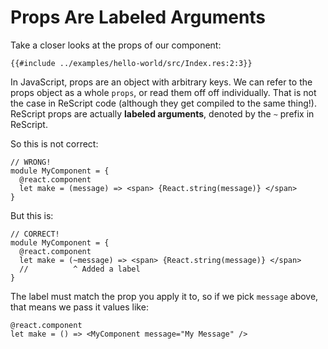 # Props Are Labeled Arguments

Take a closer looks at the props of our component:

```reasonml
{{#include ../examples/hello-world/src/Index.res:2:3}}
```

In JavaScript, props are an object with arbitrary keys.  We can refer to the props
object as a whole `props`, or read them off off individually. That is not the 
case in ReScript code (although they get compiled to the same thing!). ReScript 
props are actually **labeled arguments**, denoted by the `~` prefix in ReScript.

So this is not correct:
```reasonml
// WRONG!
module MyComponent = {
  @react.component
  let make = (message) => <span> {React.string(message)} </span>
}
```

But this is:
```reasonml
// CORRECT!
module MyComponent = {
  @react.component
  let make = (~message) => <span> {React.string(message)} </span>
  //          ^ Added a label
}
```

The label must match the prop you apply it to, so if we pick `message` above, 
that means we pass it values like:

```reasonml
@react.component
let make = () => <MyComponent message="My Message" />
```

<!-- vim:spelllang=en:spell!:fo=aw2tq
-
